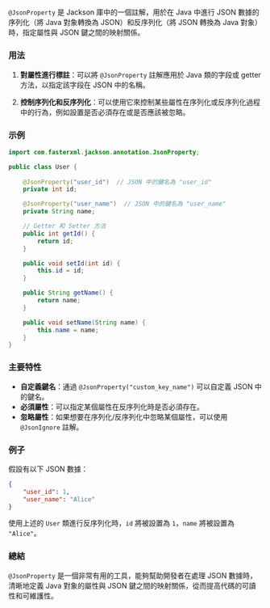 ##
`@JsonProperty` 是 Jackson 庫中的一個註解，用於在 Java 中進行 JSON 數據的序列化（將 Java 對象轉換為 JSON）和反序列化（將 JSON 轉換為 Java 對象）時，指定屬性與 JSON 鍵之間的映射關係。

### 用法

1. **對屬性進行標註**：可以將 `@JsonProperty` 註解應用於 Java 類的字段或 getter 方法，以指定該字段在 JSON 中的名稱。

2. **控制序列化和反序列化**：可以使用它來控制某些屬性在序列化或反序列化過程中的行為，例如設置是否必須存在或是否應該被忽略。

### 示例

```java
import com.fasterxml.jackson.annotation.JsonProperty;

public class User {
    
    @JsonProperty("user_id")  // JSON 中的鍵名為 "user_id"
    private int id;

    @JsonProperty("user_name")  // JSON 中的鍵名為 "user_name"
    private String name;

    // Getter 和 Setter 方法
    public int getId() {
        return id;
    }

    public void setId(int id) {
        this.id = id;
    }

    public String getName() {
        return name;
    }

    public void setName(String name) {
        this.name = name;
    }
}
```

### 主要特性

- **自定義鍵名**：通過 `@JsonProperty("custom_key_name")` 可以自定義 JSON 中的鍵名。
- **必須屬性**：可以指定某個屬性在反序列化時是否必須存在。
- **忽略屬性**：如果想要在序列化/反序列化中忽略某個屬性，可以使用 `@JsonIgnore` 註解。

### 例子

假設有以下 JSON 數據：

```json
{
    "user_id": 1,
    "user_name": "Alice"
}
```

使用上述的 `User` 類進行反序列化時，`id` 將被設置為 `1`，`name` 將被設置為 `"Alice"`。

### 總結

`@JsonProperty` 是一個非常有用的工具，能夠幫助開發者在處理 JSON 數據時，清晰地定義 Java 對象的屬性與 JSON 鍵之間的映射關係，從而提高代碼的可讀性和可維護性。
